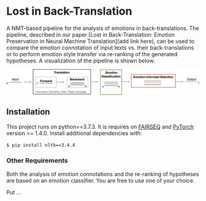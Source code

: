 # Lost in Back-Translation

A NMT-based pipeline for the analysis of emotions in back-translations. The pipeline, described in our paper [Lost in Back-Translation:
Emotion Preservation in Neural Machine Translation](add link here), can be used to compare the emotion connotation of input texts vs. their back-translations 
or to perform emotion style transfer via re-ranking of the generated hypotheses. A visualization of the pipeline is shown below.

![procedure](fig/pipeline.png)

## Installation
This project runs on python==3.7.3. It is requires on [FAIRSEQ](https://fairseq.readthedocs.io/en/latest/) and [PyTorch](https://pytorch.org) version >= 1.4.0. Install additional dependencies with:

```sh
$ pip install nltk==3.4.4
```

### Other Requirements
Both the analysis of emotion connotations and the re-ranking of hypotheses are based on an emotion classifier. You are free to use one of your choice.

Put ...
